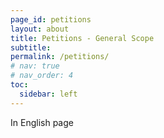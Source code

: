 ```yaml
---
page_id: petitions
layout: about
title: Petitions - General Scope
subtitle: 
permalink: /petitions/
# nav: true
# nav_order: 4
toc:
  sidebar: left
---
```


In English page